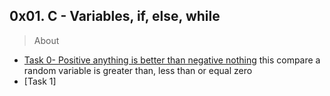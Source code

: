 ## 0x01. C - Variables, if, else, while

> About

 - [Task 0- Positive anything is better than negative nothing](./0-positive_or_negative.c) this compare a random variable is greater  than, less than or equal zero
 - [Task 1]

